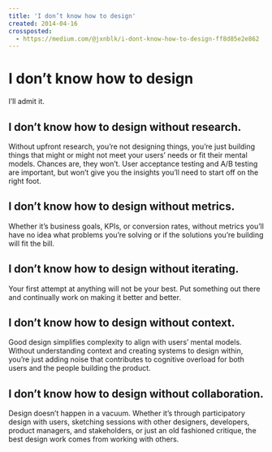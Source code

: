 ```yaml
---
title: 'I don’t know how to design'
created: 2014-04-16
crossposted:
  - https://medium.com/@jxnblk/i-dont-know-how-to-design-ff8d85e2e862
---
```


# I don’t know how to design

I’ll admit it.

## I don’t know how to design without research.
Without upfront research, you’re not designing things, you’re just building things that might or might not meet your users’ needs or fit their mental models. Chances are, they won’t. User acceptance testing and A/B testing are important, but won’t give you the insights you’ll need to start off on the right foot.

## I don’t know how to design without metrics.
Whether it’s business goals, KPIs, or conversion rates, without metrics you’ll have no idea what problems you’re solving or if the solutions you’re building will fit the bill.

## I don’t know how to design without iterating.
Your first attempt at anything will not be your best. Put something out there and continually work on making it better and better.

## I don’t know how to design without context.
Good design simplifies complexity to align with users’ mental models. Without understanding context and creating systems to design within, you’re just adding noise that contributes to cognitive overload for both users and the people building the product.

## I don’t know how to design without collaboration.
Design doesn’t happen in a vacuum. Whether it’s through participatory design with users, sketching sessions with other designers, developers, product managers, and stakeholders, or just an old fashioned critique, the best design work comes from working with others.

